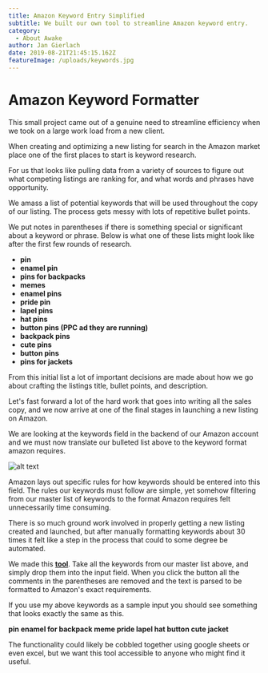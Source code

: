 ```yaml
---
title: Amazon Keyword Entry Simplified
subtitle: We built our own tool to streamline Amazon keyword entry.
category:
  - About Awake
author: Jan Gierlach
date: 2019-08-21T21:45:15.162Z
featureImage: /uploads/keywords.jpg
---
```

# Amazon Keyword Formatter

This small project came out of a genuine need to streamline efficiency when we took on a large work load from a new client.

When creating and optimizing a new listing for search in the Amazon market place one of the first places to start is keyword research.

For us that looks like pulling data from a variety of sources to figure out what competing listings are ranking for, and what words and phrases have opportunity.

We amass a list of potential keywords that will be used throughout the copy of our listing. The process gets messy with lots of repetitive bullet points.

We put notes in parentheses if there is something special or significant about a keyword or phrase. Below is what one of these lists might look like after the first few rounds of research.

* **pin**
* **enamel pin**
* **pins for backpacks**
* **memes**
* **enamel pins**
* **pride pin**
* **lapel pins**
* **hat pins**
* **button pins (PPC ad they are running)**
* **backpack pins**
* **cute pins**
* **button pins**
* **pins for jackets**

From this initial list a lot of important decisions are made about how we go about crafting the listings title, bullet points, and description.

Let's fast forward a lot of the hard work that goes into writing all the sales copy, and we now arrive at one of the final stages in launching a new listing on Amazon.

We are looking at the keywords field in the backend of our Amazon account and we must now translate our bulleted list above to the keyword format amazon requires.

![alt text](/uploads/amazon_keyword_entry_field.png "Amazon Keyword Entry Field")

Amazon lays out specific rules for how keywords should be entered into this field. The rules our keywords must follow are simple, yet somehow filtering from our master list of keywords to the format Amazon requires felt unnecessarily time consuming.

There is so much ground work involved in properly getting a new listing created and launched, but after manually formatting keywords about 30 times it felt like a step in the process that could to some degree be automated.

We made this **[tool](https://amazon-keyword-formatter.herokuapp.com/index.html)**. Take all the keywords from our master list above, and simply drop them into the input field. When you click the button all the comments in the parentheses are removed and the text is parsed to be formatted to Amazon's exact requirements.

If you use my above keywords as a sample input you should see something that looks exactly the same as this.

**pin enamel for backpack meme pride lapel hat button cute jacket**

The functionality could likely be cobbled together using google sheets or even excel, but we want this tool accessible to anyone who might find it useful.